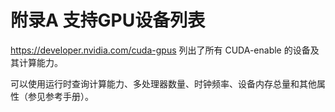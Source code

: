 # 附录A 支持GPU设备列表
https://developer.nvidia.com/cuda-gpus 列出了所有 CUDA-enable 的设备及其计算能力。

可以使用运行时查询计算能力、多处理器数量、时钟频率、设备内存总量和其他属性（参见参考手册）。